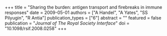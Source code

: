 +++
title = "Sharing the burden: antigen transport and firebreaks in immune responses"
date = 2009-05-01
authors = ["A Handel", "A Yates", "SS Pilyugin", "R Antia"]
publication_types = ["6"]
abstract = ""
featured = false
publication = "*Journal of The Royal Society Interface*"
doi = "10.1098/rsif.2008.0258"
+++

